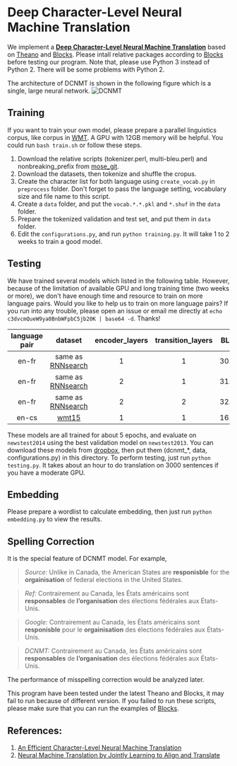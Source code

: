Deep Character-Level  Neural Machine Translation
============
We implement a [**Deep Character-Level Neural Machine Translation**](https://arxiv.org/abs/1608.04738) based on [Theano](https://github.com/Theano/Theano) and [Blocks](https://github.com/mila-udem/blocks). Please intall relative packages according to [Blocks](http://blocks.readthedocs.io/en/latest/setup.html) before testing our program. Note that, please use Python 3 instead of Python 2. There will be some problems with Python 2. 

The architecture of DCNMT is shown in the following figure which is a single, large neural network.
![DCNMT](/dcnmt.png?raw=true "The architecture of DCNMT")




Training
-----------------------
If you want to train your own model, please prepare a parallel linguistics corpus, like corpus in [WMT](http://www.statmt.org/wmt15/translation-task.html). A GPU with 12GB memory will be helpful. You could run `bash train.sh` or follow these steps.
 1. Download the relative scripts (tokenizer.perl, multi-bleu.perl) and nonbreaking_prefix from [mose_git](https://raw.githubusercontent.com/moses-smt/mosesdecoder/master/scripts).
 2. Download the datasets, then tokenize and shuffle the cropus.
 3. Create the character list for both language using `create_vocab.py` in `preprocess` folder. Don't forget to pass the language setting, vocabulary size and file name to this script.
 4. Create a `data` folder, and put the `vocab.*.*.pkl` and `*.shuf` in the `data` folder.
 5. Prepare the tokenized validation and test set, and put them in `data` folder.
 6. Edit the `configurations.py`, and run `python training.py`. It will take 1 to 2 weeks to train a good model.


Testing
-----------------------
We have trained several models which listed in the following table. However, because of the limitation of available GPU and long training time (two weeks or more), we don't have enough time and resource to train on more language pairs. Would you like to help us to train on more language pairs? If you run into any trouble, please open an issue or email me directly at `echo c3dvcmQueW9ya0BnbWFpbC5jb20K | base64 -d`. Thanks!


| language pair | dataset | encoder_layers | transition_layers | BLEU |
|:--------:|:--------:|:--------:|:--------:|:--------:|
| en-fr | same as [RNNsearch](https://arxiv.org/abs/1409.0473) | 1 | 1 | 30.46 |
| en-fr | same as [RNNsearch](https://arxiv.org/abs/1409.0473) | 2 | 1 | 31.98 |
| en-fr | same as [RNNsearch](https://arxiv.org/abs/1409.0473) | 2 | 2 | 32.12 |
| en-cs | [wmt15](http://www.statmt.org/wmt15/translation-task.html) | 1 | 1 | 16.43 |


These models are all trained for about 5 epochs, and evaluate on `newstest2014` using the best validation model on `newstest2013`. You can download these models from [dropbox](https://www.dropbox.com/sh/eiaexn8q2sf277s/AADQ4RKWEsCIGkeKUUyMHh2aa?dl=0), then put them (dcnmt_\*, data, configurations.py) in this directory. To perform testing, just run `python testing.py`.  It takes about an hour to do translation on 3000 sentences if you have a moderate GPU.


Embedding
-----------------------
Please prepare a wordlist to calculate embedding, then just run `python embedding.py` to view the results.

Spelling Correction
-----------------------
It is the special feature of DCNMT model. For example,

> *Source:* Unlike in Canada, the American States are **responisble** for the **orgainisation** of federal elections in the United States.

> *Ref:* Contrairement au Canada, les États américains sont **responsables** de **l’organisation** des élections fédérales aux États-Unis.

> *Google:*  Contrairement au Canada, les États américains sont **responisble** pour le **orgainisation** des élections fédérales aux États-Unis.

> *DCNMT:* Contrairement au Canada, les États américains sont **responsables** de **l’organisation** des élections fédérales aux États-Unis.

The performance of misspelling correction would be analyzed later.



This program have been tested under the latest Theano and Blocks, it may fail to run because of different version. If you failed to run these scripts, please make sure that you can run the examples of [Blocks](https://github.com/mila-udem/blocks-examples).


References:
----------------------
1. [An Efficient Character-Level Neural Machine Translation](https://arxiv.org/abs/1608.04738)
2. [Neural Machine Translation by Jointly Learning to Align and Translate](https://arxiv.org/abs/1409.0473)
